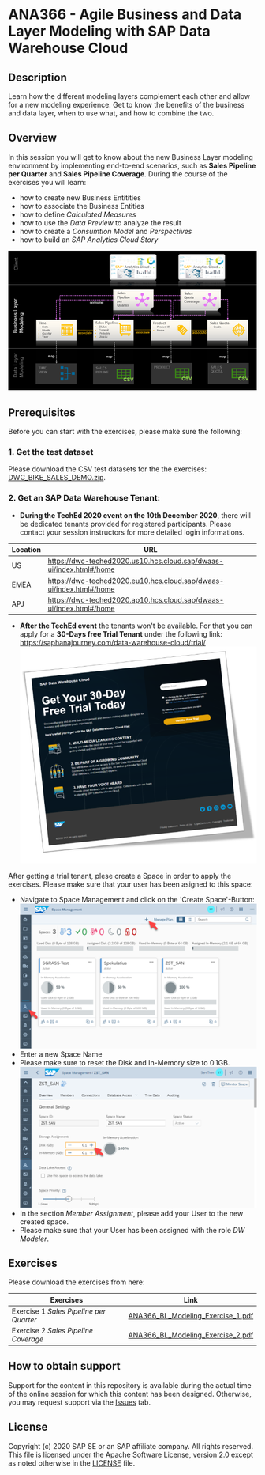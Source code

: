 # ANA366 - Agile Business and Data Layer Modeling with SAP Data Warehouse Cloud

## Description

Learn how the different modeling layers complement each other and allow for a new modeling experience. Get to know the benefits of the business and data layer, when to use what, and how to combine the two.

## Overview

In this session you will get to know about the new Business Layer modeling environment by implementing end-to-end scenarios, such as **Sales Pipeline per Quarter** and **Sales Pipeline Coverage**. During the course of the exercises you will learn:
- how to create new Business Entitities
- how to associate the Business Entities
- how to define *Calculated Measures*
- how to use the *Data Preview* to analyze the result
- how to create a *Consumtion Model* and *Perspectives* 
- how to build an *SAP Analytics Cloud Story* 

![Exercise Overview](/images/exercise_overview.png)

## Prerequisites
Before you can start with the exercises, please make sure the following:

### 1. Get the test dataset
Please download the CSV test datasets for the the exercises: [DWC_BIKE_SALES_DEMO.zip](/csv_dataset/DWC_BIKE_SALES_DEMO.zip).

### 2. Get an SAP Data Warehouse Tenant:
- **During the TechEd 2020 event on the 10th December 2020**, there will be dedicated tenants provided for registered participants.
Please contact your session instructors for more detailed login informations.

Location | URL
---------|-----
US | https://dwc-teched2020.us10.hcs.cloud.sap/dwaas-ui/index.html#/home
EMEA | https://dwc-teched2020.eu10.hcs.cloud.sap/dwaas-ui/index.html#/home
APJ | https://dwc-teched2020.ap10.hcs.cloud.sap/dwaas-ui/index.html#/home


- **After the TechEd event** the tenants won't be available. For that you can apply for a **30-Days free Trial Tenant** under the following link:
https://saphanajourney.com/data-warehouse-cloud/trial/
![DWC_Free_Trial](/images/FreeDWCTrial.png)

After getting a trial tenant, plese create a Space in order to apply the exercises. 
Please make sure that your user has been asigned to this space:
- Navigate to Space Management and click on the 'Create Space'-Button:
  ![Create Space](/images/create_space.png)
- Enter a new Space Name
- Please make sure to reset the Disk and In-Memory size to 0.1GB.
  ![Resize Space](/images/resize_space.png)
- In the section *Member Assignment*, please add your User to the new created space.
- Please make sure that your User has been assigned with the role *DW Modeler*.

## Exercises
Please download the exercises from here:

Exercises | Link
---------|-----
Exercise 1 *Sales Pipeline per Quarter* | [ANA366_BL_Modeling_Exercise_1.pdf](exercises/ANA366_BL_Modeling_Exercise_1.pdf)
Exercise 2 *Sales Pipeline Coverage* | [ANA366_BL_Modeling_Exercise_2.pdf](exercises/ANA366_BL_Modeling_Exercise_2.pdf)


## How to obtain support

Support for the content in this repository is available during the actual time of the online session for which this content has been designed. Otherwise, you may request support via the [Issues](../../issues) tab.

## License
Copyright (c) 2020 SAP SE or an SAP affiliate company. All rights reserved. This file is licensed under the Apache Software License, version 2.0 except as noted otherwise in the [LICENSE](LICENSES/Apache-2.0.txt) file.

